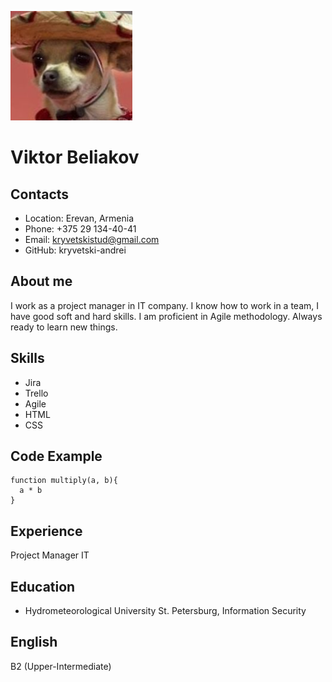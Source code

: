 ![dog](2022-06-11_154518.d63o5.png "dog")
# Viktor Beliakov
## Contacts
* Location: Erevan, Armenia
* Phone: +375 29 134-40-41
* Email: kryvetskistud@gmail.com
* GitHub: kryvetski-andrei
## About me
I work as a project manager in IT company. I know how to work in a team, I have good soft and hard skills. I am proficient in Agile methodology. Always ready to learn new things.
## Skills
* Jira
* Trello
* Agile
* HTML
* CSS
## Code Example
```
function multiply(a, b){
  a * b
}
```
## Experience
Project Manager IT
## Education
* Hydrometeorological University St. Petersburg, Information Security
## English
B2 (Upper-Intermediate)
